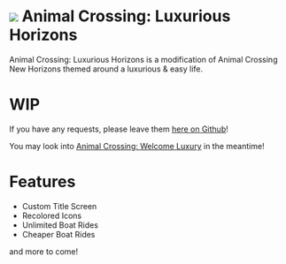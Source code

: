 # ![](https://gitlab.com/uploads/-/system/project/avatar/17615524/ACLH_Icon.png?width=26) Animal Crossing: Luxurious Horizons

Animal Crossing: Luxurious Horizons is a modification of Animal Crossing New Horizons themed around a luxurious & easy life.

# WIP

If you have any requests, please leave them [here on Github](https://gitlab.com/Kyusetzu/ACLH/-/issues/new?issue%5Bmilestone_id%5D=)!

You may look into [Animal Crossing: Welcome Luxury](https://gitlab.com/Kyusetzu/ACWL) in the meantime!

# Features
- Custom Title Screen
- Recolored Icons
- Unlimited Boat Rides
- Cheaper Boat Rides

and more to come!
